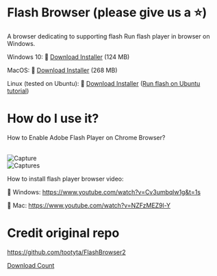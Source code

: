 # Flash Browser  (please give us a :star:)
A browser dedicating to supporting flash
Run flash player in browser on Windows.
 
Windows 10:
:link: [Download Installer](https://github.com/radubirsan/FlashBrowser/releases) (124 MB) 

MacOS:
:link: [Download Installer](https://github.com/radubirsan/FlashBrowser/releases/tag/v0.2) (268 MB) 

Linux (tested on Ubuntu):
:link: [Download Installer](https://github.com/radubirsan/FlashBrowser/releases/tag/v0.01) ([Run flash on Ubuntu tutorial](https://flash.pm/2021/09/23/run-flash-player-on-linux-ubuntu-with-flashbrowser-in-14-steps/)) 

# How do I use it?
How to Enable Adobe Flash Player on Chrome Browser?

<br/>![Capture](https://wethegeek.com/wp-content/uploads/2021/07/Adobe-Flash-Player.png)
<br/>![Captures](https://images-na.ssl-images-amazon.com/images/I/A1p%2BBYQK5BL.png)

How to install flash player browser video:

:movie_camera: Windows:
https://www.youtube.com/watch?v=Cv3umbqlw1g&t=1s

:movie_camera: Mac:
https://www.youtube.com/watch?v=NZFzMEZ9l-Y

# Credit original repo
https://github.com/tootyta/FlashBrowser2

[Download Count](https://hanadigital.github.io/grev/?user=radubirsan&repo=FlashBrowser2)
